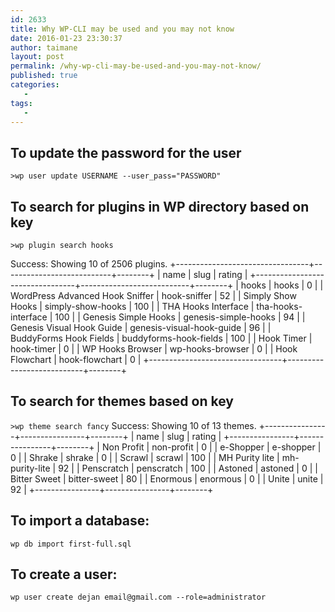 ```yaml
---
id: 2633
title: Why WP-CLI may be used and you may not know
date: 2016-01-23 23:30:37
author: taimane
layout: post
permalink: /why-wp-cli-may-be-used-and-you-may-not-know/
published: true
categories:
   -
tags:
   -
---
```

<h2>To update the password for the user</h2>
<code>&gt;wp user update USERNAME --user_pass="PASSWORD"</code>
<h2>To search for plugins in WP directory based on key</h2>
<code>&gt;wp plugin search hooks</code>

Success: Showing 10 of 2506 plugins.
+---------------------------------+---------------------------+--------+
| name | slug | rating |
+---------------------------------+---------------------------+--------+
| hooks | hooks | 0 |
| WordPress Advanced Hook Sniffer | hook-sniffer | 52 |
| Simply Show Hooks | simply-show-hooks | 100 |
| THA Hooks Interface | tha-hooks-interface | 100 |
| Genesis Simple Hooks | genesis-simple-hooks | 94 |
| Genesis Visual Hook Guide | genesis-visual-hook-guide | 96 |
| BuddyForms Hook Fields | buddyforms-hook-fields | 100 |
| Hook Timer | hook-timer | 0 |
| WP Hooks Browser | wp-hooks-browser | 0 |
| Hook Flowchart | hook-flowchart | 0 |
+---------------------------------+---------------------------+--------+
<h2>To search for themes based on key</h2>
<code>&gt;wp theme search fancy</code>
Success: Showing 10 of 13 themes.
+----------------+----------------+--------+
| name | slug | rating |
+----------------+----------------+--------+
| Non Profit | non-profit | 0 |
| e-Shopper | e-shopper | 0 |
| Shrake | shrake | 0 |
| Scrawl | scrawl | 100 |
| MH Purity lite | mh-purity-lite | 92 |
| Penscratch | penscratch | 100 |
| Astoned | astoned | 0 |
| Bitter Sweet | bitter-sweet | 80 |
| Enormous | enormous | 0 |
| Unite | unite | 92 |
+----------------+----------------+--------+
<h2>To import a database:</h2>
<code>wp db import first-full.sql</code>
<h2>To create a user:</h2>
<code>wp user create dejan email@gmail.com --role=administrator</code>
 
